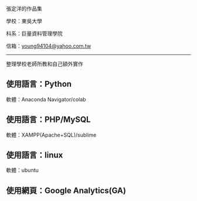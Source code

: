 張定洋的作品集

學校：東吳大學

科系：巨量資料管理學院

信箱：young94104@yahoo.com.tw

------------------------------------------------------

整理學校老師所教和自己額外實作

使用語言：Python
--------------------------------------------

軟體：Anaconda Navigator/colab

使用語言：PHP/MySQL
--------------------------------------------

軟體：XAMPP(Apache+SQL)/sublime

使用語言：linux
-------------------------------------------

軟體：ubuntu

使用網頁：Google Analytics(GA)
-------------------------------------------
